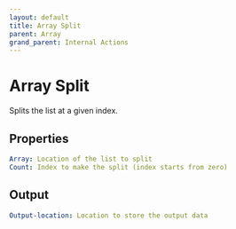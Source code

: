 ```yaml
---
layout: default
title: Array Split
parent: Array
grand_parent: Internal Actions
---
```

# Array Split
Splits the list at a given index.

## Properties
```yaml
Array: Location of the list to split
Count: Index to make the split (index starts from zero)
```

## Output
```yaml
Output-location: Location to store the output data
```
